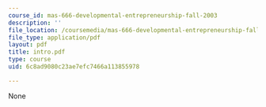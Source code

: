 ```yaml
---
course_id: mas-666-developmental-entrepreneurship-fall-2003
description: ''
file_location: /coursemedia/mas-666-developmental-entrepreneurship-fall-2003/6c8ad9080c23ae7efc7466a113855978_intro.pdf
file_type: application/pdf
layout: pdf
title: intro.pdf
type: course
uid: 6c8ad9080c23ae7efc7466a113855978

---
```

None